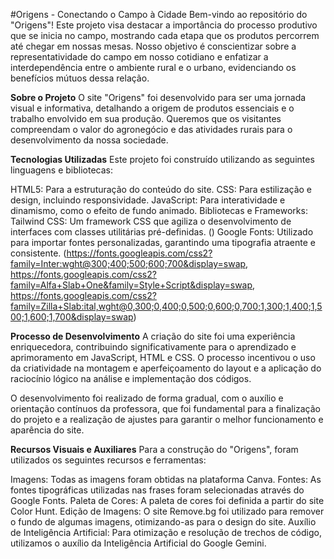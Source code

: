 #Origens - Conectando o Campo à Cidade
Bem-vindo ao repositório do "Origens"! Este projeto visa destacar a importância do processo produtivo que se inicia no campo, mostrando cada etapa que os produtos percorrem até chegar em nossas mesas. Nosso objetivo é conscientizar sobre a representatividade do campo em nosso cotidiano e enfatizar a interdependência entre o ambiente rural e o urbano, evidenciando os benefícios mútuos dessa relação.

**Sobre o Projeto**
O site "Origens" foi desenvolvido para ser uma jornada visual e informativa, detalhando a origem de produtos essenciais e o trabalho envolvido em sua produção. Queremos que os visitantes compreendam o valor do agronegócio e das atividades rurais para o desenvolvimento da nossa sociedade.

**Tecnologias Utilizadas**
Este projeto foi construído utilizando as seguintes linguagens e bibliotecas:

HTML5: Para a estruturação do conteúdo do site.
CSS: Para estilização e design, incluindo responsividade.
JavaScript: Para interatividade e dinamismo, como o efeito de fundo animado.
Bibliotecas e Frameworks:
Tailwind CSS: Um framework CSS que agiliza o desenvolvimento de interfaces com classes utilitárias pré-definidas. (<script src="https://cdn.tailwindcss.com"></script>)
Google Fonts: Utilizado para importar fontes personalizadas, garantindo uma tipografia atraente e consistente. (https://fonts.googleapis.com/css2?family=Inter:wght@300;400;500;600;700&display=swap, https://fonts.googleapis.com/css2?family=Alfa+Slab+One&family=Style+Script&display=swap, https://fonts.googleapis.com/css2?family=Zilla+Slab:ital,wght@0,300;0,400;0,500;0,600;0,700;1,300;1,400;1,500;1,600;1,700&display=swap)

**Processo de Desenvolvimento**
A criação do site foi uma experiência enriquecedora, contribuindo significativamente para o aprendizado e aprimoramento em JavaScript, HTML e CSS. O processo incentivou o uso da criatividade na montagem e aperfeiçoamento do layout e a aplicação do raciocínio lógico na análise e implementação dos códigos.

O desenvolvimento foi realizado de forma gradual, com o auxílio e orientação contínuos da professora, que foi fundamental para a finalização do projeto e a realização de ajustes para garantir o melhor funcionamento e aparência do site.

**Recursos Visuais e Auxiliares**
Para a construção do "Origens", foram utilizados os seguintes recursos e ferramentas:

Imagens: Todas as imagens foram obtidas na plataforma Canva.
Fontes: As fontes tipográficas utilizadas nas frases foram selecionadas através do Google Fonts.
Paleta de Cores: A paleta de cores foi definida a partir do site Color Hunt.
Edição de Imagens: O site Remove.bg foi utilizado para remover o fundo de algumas imagens, otimizando-as para o design do site.
Auxílio de Inteligência Artificial: Para otimização e resolução de trechos de código, utilizamos o auxílio da Inteligência Artificial do Google Gemini.
